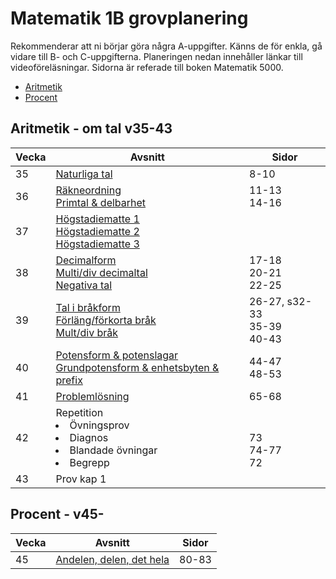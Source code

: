 # Matematik 1B grovplanering

Rekommenderar att ni börjar göra några A-uppgifter. Känns de för enkla, gå vidare till B- och C-uppgifterna. Planeringen nedan innehåller länkar till videoföreläsningar. Sidorna är referade till boken Matematik 5000.

- [Aritmetik](#aritmetik)
- [Procent](#procent-v45-)

## Aritmetik - om tal v35-43

| Vecka | Avsnitt                                                                                   | Sidor                           |
| ----- | ----------------------------------------------------------------------------------------- | ------------------------------- |
| 35    | [Naturliga tal][nt] <br>                                                                  | 8-10<br>                        |
| 36    | [Räkneordning][ro] <br>[Primtal & delbarhet][pd]                                          | 11-13<br>14-16                  |
| 37    | [Högstadiematte 1][h1]<br>[Högstadiematte 2][h2]<br>[Högstadiematte 3][h3]                |                                 |
| 38    | [Decimalform][df] <br> [Multi/div decimaltal][md]<br>[Negativa tal][nt] <br>              | 17-18 <br> 20-21 <br>22-25 <br> |
| 39    | [Tal i bråkform][tb]<br>[Förläng/förkorta bråk][fb] <br> [Mult/div bråk][mdb]             | 26-27, s32-33<br>35-39<br>40-43 |
| 40    | [Potensform & potenslagar][pl] <br>[Grundpotensform & enhetsbyten & prefix][gp]           | 44-47 <br> 48-53                |
| 41    | [Problemlösning][pl2]                                                                     | 65-68                           |
| 42    | Repetition<br> <li>Övningsprov<br><li>Diagnos <br> <li>Blandade övningar <br> <li>Begrepp | <br><br> 73 <br> 74-77 <br> 72  |
| 43    | Prov kap 1                                                                                |                                 |

[nt]: https://www.youtube.com/watch?v=RBrzl-kbwFI
[ro]: https://www.youtube.com/watch?v=6AR6vNMzNek
[pd]: https://www.youtube.com/watch?v=m9VO74R90e0
[h1]: https://www.youtube.com/watch?v=guXRnKRE_B4
[h2]: https://www.youtube.com/watch?v=kC0f5VabA5U
[h3]: https://www.youtube.com/watch?v=DcUKnPXn6z0
[df]: https://www.youtube.com/watch?v=yM71S_h7Zk0
[md]: https://www.youtube.com/watch?v=8V_5S9upgLY
[nt]: https://www.youtube.com/watch?v=CbSdritwcqY
[tb]: https://www.youtube.com/watch?v=13uugppncbI
[fb]: https://www.youtube.com/watch?v=vto-6z3GfG0
[mdb]: https://www.youtube.com/watch?v=i7Diw_AKXgQ
[pl]: https://www.youtube.com/watch?v=IniTl4Zlg9w
[gp]: https://www.youtube.com/watch?v=rqRRsFaVDhs
[pl2]: https://www.youtube.com/watch?v=rfRYBBKanVo

## Procent - v45-

| Vecka | Avsnitt                        | Sidor |
| ----- | ------------------------------ | ----- |
| 45    | [Andelen, delen, det hela][p1] | 80-83 |

[p1]: https://www.youtube.com/watch?v=6E-8PvCU9Ek
